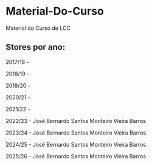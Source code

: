# Material-Do-Curso
Material do Curso de LCC

## Stores por ano:

2017/18 -

2018/19 - 

2019/20 -

2020/21 -

2021/22 - 

2022/23 - José Bernardo Santos Monteiro Vieira Barros

2023/24 - José Bernardo Santos Monteiro Vieira Barros

2024/25 - José Bernardo Santos Monteiro Vieira Barros

2025/26 - José Bernardo Santos Monteiro Vieira Barros
